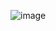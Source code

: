 
![image](https://user-images.githubusercontent.com/57319180/160748966-505d2b03-62b3-49d9-8633-8b2afe22f72f.png)

